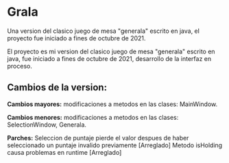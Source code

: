 # Grala

Una version del clasico juego de mesa "generala" escrito en java, el proyecto fue iniciado a fines de octubre de 2021.

El proyecto es mi version del clasico juego de mesa "generala" escrito en java, fue iniciado a fines de octubre de 2021, desarrollo de la interfaz en proceso.

## Cambios de la version:

**Cambios mayores:**
	modificaciones a metodos en las clases: MainWindow.

**Cambios menores:**
	modificaciones a metodos en las clases: SelectionWindow, Generala.

**Parches:**
	Seleccion de puntaje pierde el valor despues de haber seleccionado un puntaje invalido previamente [Arreglado]
	Metodo isHolding causa problemas en runtime [Arreglado]
